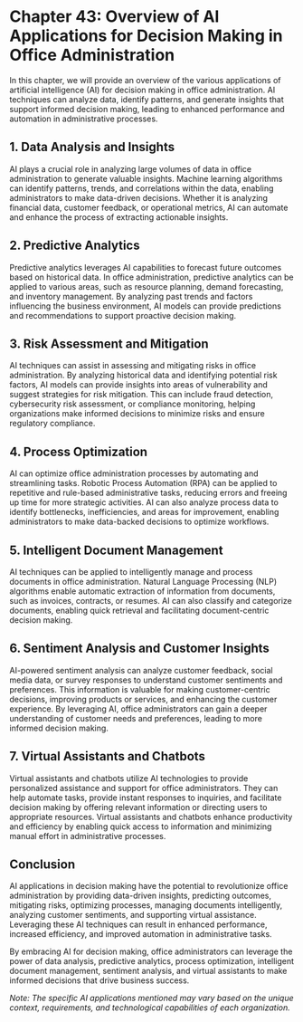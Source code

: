 Chapter 43: Overview of AI Applications for Decision Making in Office Administration
====================================================================================

In this chapter, we will provide an overview of the various applications of artificial intelligence (AI) for decision making in office administration. AI techniques can analyze data, identify patterns, and generate insights that support informed decision making, leading to enhanced performance and automation in administrative processes.

**1. Data Analysis and Insights**
---------------------------------

AI plays a crucial role in analyzing large volumes of data in office administration to generate valuable insights. Machine learning algorithms can identify patterns, trends, and correlations within the data, enabling administrators to make data-driven decisions. Whether it is analyzing financial data, customer feedback, or operational metrics, AI can automate and enhance the process of extracting actionable insights.

**2. Predictive Analytics**
---------------------------

Predictive analytics leverages AI capabilities to forecast future outcomes based on historical data. In office administration, predictive analytics can be applied to various areas, such as resource planning, demand forecasting, and inventory management. By analyzing past trends and factors influencing the business environment, AI models can provide predictions and recommendations to support proactive decision making.

**3. Risk Assessment and Mitigation**
-------------------------------------

AI techniques can assist in assessing and mitigating risks in office administration. By analyzing historical data and identifying potential risk factors, AI models can provide insights into areas of vulnerability and suggest strategies for risk mitigation. This can include fraud detection, cybersecurity risk assessment, or compliance monitoring, helping organizations make informed decisions to minimize risks and ensure regulatory compliance.

**4. Process Optimization**
---------------------------

AI can optimize office administration processes by automating and streamlining tasks. Robotic Process Automation (RPA) can be applied to repetitive and rule-based administrative tasks, reducing errors and freeing up time for more strategic activities. AI can also analyze process data to identify bottlenecks, inefficiencies, and areas for improvement, enabling administrators to make data-backed decisions to optimize workflows.

**5. Intelligent Document Management**
--------------------------------------

AI techniques can be applied to intelligently manage and process documents in office administration. Natural Language Processing (NLP) algorithms enable automatic extraction of information from documents, such as invoices, contracts, or resumes. AI can also classify and categorize documents, enabling quick retrieval and facilitating document-centric decision making.

**6. Sentiment Analysis and Customer Insights**
-----------------------------------------------

AI-powered sentiment analysis can analyze customer feedback, social media data, or survey responses to understand customer sentiments and preferences. This information is valuable for making customer-centric decisions, improving products or services, and enhancing the customer experience. By leveraging AI, office administrators can gain a deeper understanding of customer needs and preferences, leading to more informed decision making.

**7. Virtual Assistants and Chatbots**
--------------------------------------

Virtual assistants and chatbots utilize AI technologies to provide personalized assistance and support for office administrators. They can help automate tasks, provide instant responses to inquiries, and facilitate decision making by offering relevant information or directing users to appropriate resources. Virtual assistants and chatbots enhance productivity and efficiency by enabling quick access to information and minimizing manual effort in administrative processes.

**Conclusion**
--------------

AI applications in decision making have the potential to revolutionize office administration by providing data-driven insights, predicting outcomes, mitigating risks, optimizing processes, managing documents intelligently, analyzing customer sentiments, and supporting virtual assistance. Leveraging these AI techniques can result in enhanced performance, increased efficiency, and improved automation in administrative tasks.

By embracing AI for decision making, office administrators can leverage the power of data analysis, predictive analytics, process optimization, intelligent document management, sentiment analysis, and virtual assistants to make informed decisions that drive business success.

*Note: The specific AI applications mentioned may vary based on the unique context, requirements, and technological capabilities of each organization.*
